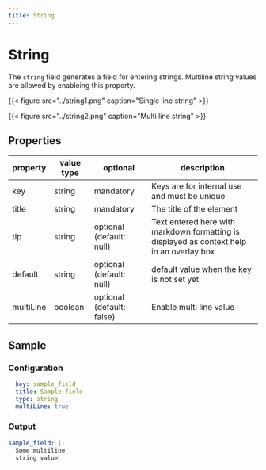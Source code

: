 ```yaml
---
title: String
---
```


# String

The `string` field generates a field for entering strings. Multiline string
values are allowed by enableing this property.

{{< figure src="../string1.png" caption="Single line string" >}}

{{< figure src="../string2.png" caption="Multi line string" >}}

## Properties

| property  | value type | optional                  | description                                                                               |
|-----------|------------|---------------------------|-------------------------------------------------------------------------------------------|
| key       | string     | mandatory                 | Keys are for internal use and must be unique                                              |
| title     | string     | mandatory                 | The title of the element                                                                  |
| tip       | string     | optional (default: null)  | Text entered here with markdown formatting is displayed as context help in an overlay box |
| default   | string     | optional (default: null)  | default value when the key is not set yet                                                 |
| multiLine | boolean    | optional (default: false) | Enable multi line value                                                                   |

## Sample

### Configuration

```yaml
  key: sample_field
  title: Sample field
  type: string
  multiLine: true
```

### Output

```yaml
sample_field: |-
  Some multiline
  string value
```
